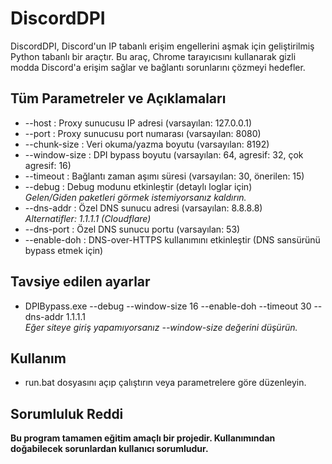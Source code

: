 # DiscordDPI
DiscordDPI, Discord'un IP tabanlı erişim engellerini aşmak için geliştirilmiş Python tabanlı bir araçtır. Bu araç, Chrome tarayıcısını kullanarak gizli modda Discord'a erişim sağlar ve bağlantı sorunlarını çözmeyi hedefler.

## Tüm Parametreler ve Açıklamaları
- --host        : Proxy sunucusu IP adresi (varsayılan: 127.0.0.1)
- --port        : Proxy sunucusu port numarası (varsayılan: 8080)
- --chunk-size  : Veri okuma/yazma boyutu (varsayılan: 8192)
- --window-size : DPI bypass boyutu (varsayılan: 64, agresif: 32, çok agresif: 16)
- --timeout     : Bağlantı zaman aşımı süresi (varsayılan: 30, önerilen: 15)
- --debug       : Debug modunu etkinleştir (detaylı loglar için)<br>
<i>Gelen/Giden paketleri görmek istemiyorsanız kaldırın.</i>
- --dns-addr    : Özel DNS sunucu adresi (varsayılan: 8.8.8.8)<br>
<i>Alternatifler: 1.1.1.1 (Cloudflare)</i>
- --dns-port    : Özel DNS sunucu portu (varsayılan: 53)
- --enable-doh  : DNS-over-HTTPS kullanımını etkinleştir (DNS sansürünü bypass etmek için)

## Tavsiye edilen ayarlar
- DPIBypass.exe --debug --window-size 16 --enable-doh --timeout 30 --dns-addr 1.1.1.1<br>
<i>Eğer siteye giriş yapamıyorsanız --window-size değerini düşürün.</i>

## Kullanım
- run.bat dosyasını açıp çalıştırın veya parametrelere göre düzenleyin.

## Sorumluluk Reddi
**Bu program tamamen eğitim amaçlı bir projedir. Kullanımından doğabilecek sorunlardan kullanıcı sorumludur.**
